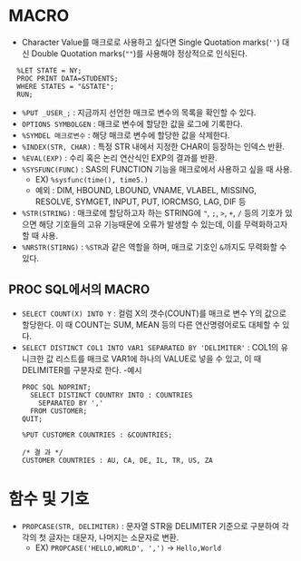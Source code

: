 # MACRO

- Character Value를 매크로로 사용하고 싶다면 Single Quotation marks(`''`) 대신 Double Quotation marks(`""`)를 사용해야 정상적으로 인식된다.
```SAS
  %LET STATE = NY;
  PROC PRINT DATA=STUDENTS;
  WHERE STATES = "&STATE";
  RUN;
  ```
- `%PUT _USER_;` : 지금까지 선언한 매크로 변수의 목록을 확인할 수 있다.
- `OPTIONS SYMBOLGEN` : 매크로 변수에 할당한 값을 로그에 기록한다.
- `%SYMDEL 매크로변수` : 해당 매크로 변수에 할당한 값을 삭제한다.
- `%INDEX(STR, CHAR)` : 특정 STR 내에서 지정한 CHAR이 등장하는 인덱스 반환.
- `%EVAL(EXP)` : 수리 혹은 논리 연산식인 EXP의 결과를 반환.
- `%SYSFUNC(FUNC)` : SAS의 FUNCTION 기능을 매크로에서 사용하고 싶을 때 사용.
  - EX) `%sysfunc(time(), time5.)`
  - 예외 : DIM, HBOUND, LBOUND, VNAME, VLABEL, MISSING, RESOLVE, SYMGET, INPUT, PUT, IORCMSG, LAG, DIF 등
- `%STR(STRING)` : 매크로에 할당하고자 하는 STRING에 `"`, `;`, `>`, `+`, `/` 등의 기호가 있으면 해당 기호들의 고유 기능때문에 오류가 발생할 수 있는데, 이를 무력화하고자 할 때 사용.
- `%NRSTR(STIRNG)` : `%STR`과 같은 역할을 하며, 매크로 기호인 `&`까지도 무력화할 수 있다.
  
## PROC SQL에서의 MACRO
- `SELECT COUNT(X) INTO Y` : 컬럼 X의 갯수(COUNT)를 매크로 변수 Y의 값으로 할당한다. 이 때 COUNT는 SUM, MEAN 등의 다른 연산명령어로도 대체할 수 있다.
- `SELECT DISTINCT COL1 INTO VAR1 SEPARATED BY 'DELIMITER'` : COL1의 유니크한 값 리스트를 매크로 VAR1에 하나의 VALUE로 넣을 수 있고, 이 때 DELIMITER를 구분자로 한다.
  -예시
  ```SAS
  PROC SQL NOPRINT;
    SELECT DISTINCT COUNTRY INTO : COUNTRIES
      SEPARATED BY ','
    FROM CUSTOMER;
  QUIT;
  
  %PUT CUSTOMER COUNTRIES : &COUNTRIES;
  ```
  ```SAS
  /* 결 과 */
  CUSTOMER COUNTRIES : AU, CA, DE, IL, TR, US, ZA
  ```
   
# 함수 및 기호
  - `PROPCASE(STR, DELIMITER)` : 문자열 STR을 DELIMITER 기준으로 구분하여 각각의 첫 글자는 대문자, 나머지는 소문자로 변환.
    - EX) `PROPCASE('HELLO,WORLD', ',')` -> `Hello,World`
 
